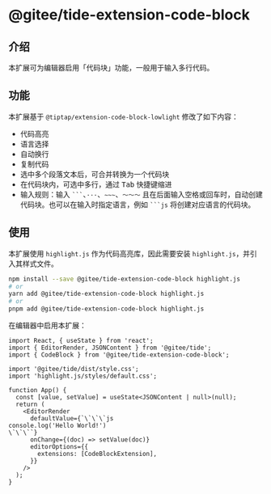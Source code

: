 # @gitee/tide-extension-code-block

## 介绍

本扩展可为编辑器启用「代码块」功能，一般用于输入多行代码。

## 功能

本扩展基于 `@tiptap/extension-code-block-lowlight` 修改了如下内容：

- 代码高亮
- 语言选择
- 自动换行
- 复制代码
- 选中多个段落文本后，可合并转换为一个代码块
- 在代码块内，可选中多行，通过 <kbd>Tab</kbd> 快捷键缩进
- 输入规则：输入 <code>\`\`\`</code>、`···`、`~~~`、`～～～` 且在后面输入空格或回车时，自动创建代码块。也可以在输入时指定语言，例如 <code>\`\`\`js</code> 将创建对应语言的代码块。

## 使用

本扩展使用 `highlight.js` 作为代码高亮库，因此需要安装 `highlight.js`，并引入其样式文件。

```bash
npm install --save @gitee/tide-extension-code-block highlight.js
# or
yarn add @gitee/tide-extension-code-block highlight.js
# or
pnpm add @gitee/tide-extension-code-block highlight.js
```

在编辑器中启用本扩展：

```tsx
import React, { useState } from 'react';
import { EditorRender, JSONContent } from '@gitee/tide';
import { CodeBlock } from '@gitee/tide-extension-code-block';

import '@gitee/tide/dist/style.css';
import 'highlight.js/styles/default.css';

function App() {
  const [value, setValue] = useState<JSONContent | null>(null);
  return (
    <EditorRender
      defaultValue={`\`\`\`js
console.log('Hello World!')
\`\`\``}
      onChange={(doc) => setValue(doc)}
      editorOptions={{
        extensions: [CodeBlockExtension],
      }}
    />
  );
}
```
